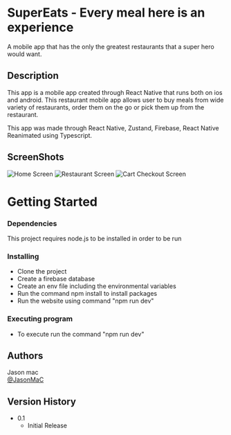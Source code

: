 # SuperEats - Every meal here is an experience

A mobile app that has the only the greatest restaurants that a super hero would want.

## Description

This app is a mobile app created through React Native that runs both on ios and android. This restaurant mobile app allows user to buy meals from wide variety of restaurants, order them on the go or pick them up from the restaurant.

This app was made through React Native, Zustand, Firebase, React Native Reanimated using Typescript.

## ScreenShots

![Home Screen](https://cdn.discordapp.com/attachments/270326061760380929/1204156981347225611/IMG_1213.png?ex=65d3b594&is=65c14094&hm=9b406824a10d6ad19781df5abc37b332104b2f7b1ae776781164e18fa5f5d3b3& "Home Screen")
![Restaurant Screen](https://cdn.discordapp.com/attachments/270326061760380929/1204156619450089473/IMG_1211.png?ex=65d3b53e&is=65c1403e&hm=2e10ae0c3b6e69a5e0758750018a2773249b9647595bd4d1f9d3b912761cd1cf& "Restaurant Menu Screen")
![Cart Checkout Screen](https://cdn.discordapp.com/attachments/270326061760380929/1204156618531414026/IMG_1212.png?ex=65d3b53e&is=65c1403e&hm=b3fab5f2ca60eede679cb5d5ab394ac2a65221941bf1cf731139c0c0e3296a5d& "Cart Screen")

# Getting Started

### Dependencies

This project requires node.js to be installed in order to be run

### Installing

- Clone the project
- Create a firebase database
- Create an env file including the environmental variables
- Run the command npm install to install packages
- Run the website using command "npm run dev"

### Executing program

- To execute run the command "npm run dev"

## Authors

Jason mac  
[@JasonMaC](https://github.com/JasonMac123/)

## Version History

- 0.1
  - Initial Release
